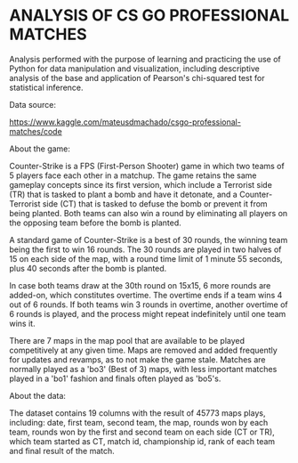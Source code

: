 # ANALYSIS OF CS GO PROFESSIONAL MATCHES

Analysis performed with the purpose of learning and practicing the use of Python for data manipulation and visualization, including descriptive analysis of the base and application of Pearson's chi-squared test for statistical inference.

Data source:

https://www.kaggle.com/mateusdmachado/csgo-professional-matches/code

About the game:

Counter-Strike is a FPS (First-Person Shooter) game in which two teams of 5 players face each other in a matchup. The game retains the same gameplay concepts since its first version, which include a Terrorist side (TR) that is tasked to plant a bomb and have it detonate, and a Counter-Terrorist side (CT) that is tasked to defuse the bomb or prevent it from being planted. Both teams can also win a round by eliminating all players on the opposing team before the bomb is planted.

A standard game of Counter-Strike is a best of 30 rounds, the winning team being the first to win 16 rounds. The 30 rounds are played in two halves of 15 on each side of the map, with a round time limit of 1 minute 55 seconds, plus 40 seconds after the bomb is planted.

In case both teams draw at the 30th round on 15x15, 6 more rounds are added-on, which constitutes overtime. The overtime ends if a team wins 4 out of 6 rounds. If both teams win 3 rounds in overtime, another overtime of 6 rounds is played, and the process might repeat indefinitely until one team wins it.

There are 7 maps in the map pool that are available to be played competitively at any given time. Maps are removed and added frequently for updates and revamps, as to not make the game stale. Matches are normally played as a 'bo3' (Best of 3) maps, with less important matches played in a 'bo1' fashion and finals often played as 'bo5's.

About the data:

The dataset contains 19 columns with the result of 45773 maps plays, including: date, first team, second team, the map, rounds won by each team, rounds won by the first and second team on each side (CT or TR), which team started as CT, match id, championship id, rank of each team and final result of the match.
